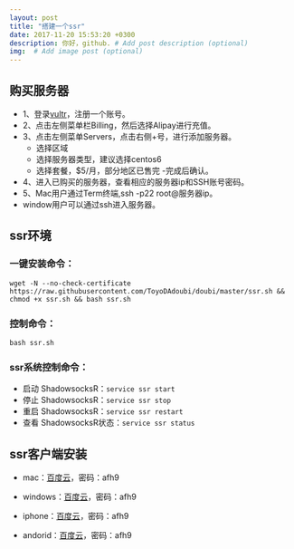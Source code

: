 ```yaml
---
layout: post
title: "搭建一个ssr"
date: 2017-11-20 15:53:20 +0300
description: 你好，github. # Add post description (optional)
img:  # Add image post (optional)
---
```


## 购买服务器

+ 1、登录[vultr]([https://my.vultr.com)，注册一个账号。
+ 2、点击左侧菜单栏Billing，然后选择Alipay进行充值。
+ 3、点击左侧菜单Servers，点击右侧+号，进行添加服务器。
	- 选择区域
	- 选择服务器类型，建议选择centos6
	- 选择套餐，$5/月，部分地区已售完
	-完成后确认。
+ 4、进入已购买的服务器，查看相应的服务器ip和SSH账号密码。
+ 5、Mac用户通过Term终端,ssh -p22 root@服务器ip。
+ 	window用户可以通过ssh进入服务器。

## ssr环境

### 一键安装命令：

	wget -N --no-check-certificate https://raw.githubusercontent.com/ToyoDAdoubi/doubi/master/ssr.sh && chmod +x ssr.sh && bash ssr.sh

### 控制命令：

	bash ssr.sh

### ssr系统控制命令：

  - 启动 ShadowsocksR：`service ssr start`
  - 停止 ShadowsocksR：`service ssr stop`
  - 重启 ShadowsocksR：`service ssr restart`
  - 查看 ShadowsocksR状态：`service ssr status`

## ssr客户端安装

- mac：[百度云](https://pan.baidu.com/s/1o8xFTkI)，密码：afh9

- windows：[百度云](https://pan.baidu.com/s/1o8xFTkI)，密码：afh9

- iphone：[百度云](https://pan.baidu.com/s/1o8xFTkI)，密码：afh9

- andorid：[百度云](https://pan.baidu.com/s/1o8xFTkI)，密码：afh9

